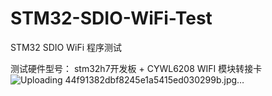 # STM32-SDIO-WiFi-Test
STM32 SDIO WiFi 程序测试

测试硬件型号：
stm32h7开发板 + CYWL6208 WIFI 模块转接卡
![Uploading 44f91382dbf8245e1a5415ed030299b.jpg…]()
